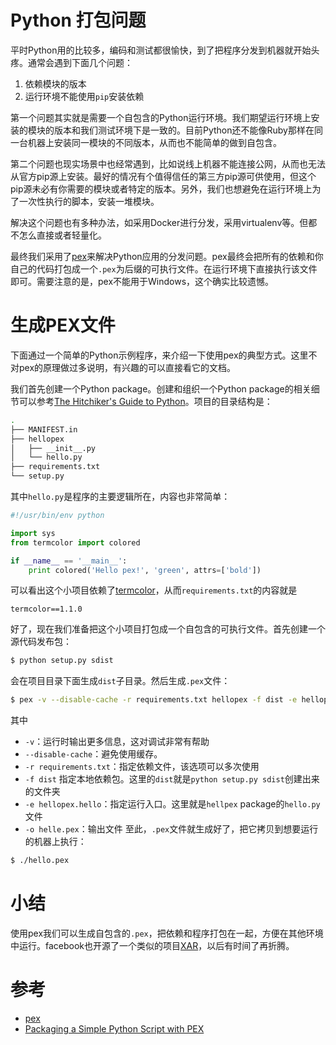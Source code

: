 # Python 打包问题
平时Python用的比较多，编码和测试都很愉快，到了把程序分发到机器就开始头疼。通常会遇到下面几个问题：
1. 依赖模块的版本
2. 运行环境不能使用`pip`安装依赖

第一个问题其实就是需要一个自包含的Python运行环境。我们期望运行环境上安装的模块的版本和我们测试环境下是一致的。目前Python还不能像Ruby那样在同一台机器上安装同一模块的不同版本，从而也不能简单的做到自包含。

第二个问题也现实场景中也经常遇到，比如说线上机器不能连接公网，从而也无法从官方pip源上安装。最好的情况有个值得信任的第三方pip源可供使用，但这个pip源未必有你需要的模块或者特定的版本。另外，我们也想避免在运行环境上为了一次性执行的脚本，安装一堆模块。

解决这个问题也有多种办法，如采用Docker进行分发，采用virtualenv等。但都不怎么直接或者轻量化。

最终我们采用了[pex](https://github.com/pantsbuild/pex)来解决Python应用的分发问题。pex最终会把所有的依赖和你自己的代码打包成一个`.pex`为后缀的可执行文件。在运行环境下直接执行该文件即可。需要注意的是，pex不能用于Windows，这个确实比较遗憾。

# 生成PEX文件
下面通过一个简单的Python示例程序，来介绍一下使用pex的典型方式。这里不对pex的原理做过多说明，有兴趣的可以直接看它的文档。

我们首先创建一个Python package。创建和组织一个Python package的相关细节可以参考[The Hitchiker's Guide to Python](https://docs.python-guide.org/writing/structure/)。项目的目录结构是：
```bash
.
├── MANIFEST.in
├── hellopex
│   ├── __init__.py
│   └── hello.py
├── requirements.txt
└── setup.py
```
其中`hello.py`是程序的主要逻辑所在，内容也非常简单：
```python
#!/usr/bin/env python

import sys
from termcolor import colored

if __name__ == '__main__':
    print colored('Hello pex!', 'green', attrs=['bold'])
```
可以看出这个小项目依赖了[termcolor](https://pypi.org/project/termcolor/)，从而`requirements.txt`的内容就是
```
termcolor==1.1.0
```
好了，现在我们准备把这个小项目打包成一个自包含的可执行文件。首先创建一个源代码发布包：
```bash
$ python setup.py sdist 
```
会在项目目录下面生成`dist`子目录。然后生成`.pex`文件：
```bash
$ pex -v --disable-cache -r requirements.txt hellopex -f dist -e hellopex.hello -o hello.pex
```
其中
* `-v`：运行时输出更多信息，这对调试非常有帮助
* `--disable-cache`：避免使用缓存。
* `-r requirements.txt`：指定依赖文件，该选项可以多次使用
* `-f dist` 指定本地依赖包。这里的`dist`就是`python setup.py sdist`创建出来的文件夹
* `-e hellopex.hello`：指定运行入口。这里就是`hellpex` package的`hello.py`文件
* `-o helle.pex`：输出文件
至此，`.pex`文件就生成好了，把它拷贝到想要运行的机器上执行：
```bash
$ ./hello.pex
```

# 小结
使用pex我们可以生成自包含的`.pex`，把依赖和程序打包在一起，方便在其他环境中运行。facebook也开源了一个类似的项目[XAR](https://github.com/facebookincubator/xar)，以后有时间了再折腾。

# 参考
* [pex](https://github.com/pantsbuild/pex)
* [Packaging a Simple Python Script with PEX](https://idle.run/simple-pex)
